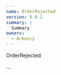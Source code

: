 ```yaml
---
name: OrderRejected
version: 0.0.1
summary: |
  Summary
owners:
  - Arkency
---
```


OrderRejected

...
